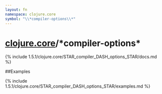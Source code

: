 ```yaml
---
layout: fn
namespace: clojure.core
symbol: "\\*compiler-options\\*"
---
```


# [clojure.core](../)/\*compiler-options\*

{% include 1.5.1/clojure.core/STAR_compiler_DASH_options_STAR/docs.md %}

##Examples

{% include 1.5.1/clojure.core/STAR_compiler_DASH_options_STAR/examples.md %}

